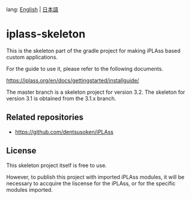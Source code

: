 lang: [English](./README-EN.md) | [日本語](./README.md)

# iplass-skeleton

This is the skeleton part of the gradle project for making iPLAss based custom applications.

For the guide to use it, please refer to the following documents.

https://iplass.org/en/docs/gettingstarted/installguide/

The master branch is a skeleton project for version 3.2.
The skeleton for version 3.1 is obtained from the 3.1.x branch.

## Related repositories

* <https://github.com/dentsusoken/iPLAss>

## License

This skeleton project itself is free to use.

However, to publish this project with imported iPLAss modules, 
it will be necessary to accquire the liscense for the iPLAss, or for the specific modules imported.
